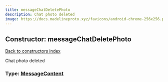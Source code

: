 ```yaml
---
title: messageChatDeletePhoto
description: Chat photo deleted
image: https://docs.madelineproto.xyz/favicons/android-chrome-256x256.png
---
```

## Constructor: messageChatDeletePhoto  
[Back to constructors index](index.md)



Chat photo deleted




### Type: [MessageContent](../types/MessageContent.md)


